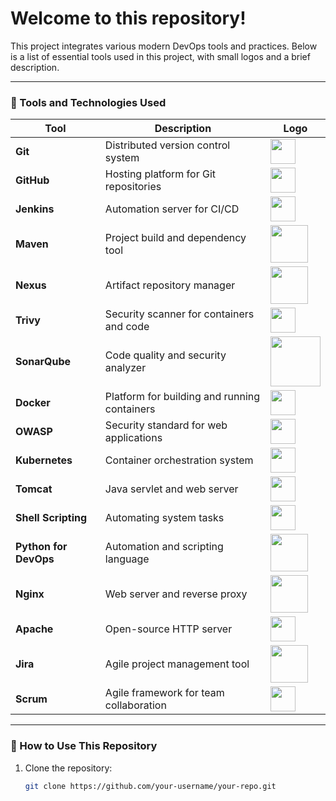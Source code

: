 # Welcome to this repository!

This project integrates various modern DevOps tools and practices. Below is a list of essential tools used in this project, with small logos and a brief description.

---

### 🚀 Tools and Technologies Used

| Tool | Description | Logo |
|------|-------------|------|
| **Git** | Distributed version control system | <img src="https://git-scm.com/images/logos/downloads/Git-Icon-1788C.png" width="40"/> |
| **GitHub** | Hosting platform for Git repositories | <img src="https://github.githubassets.com/images/modules/logos_page/GitHub-Mark.png" width="40"/> |
| **Jenkins** | Automation server for CI/CD | <img src="https://www.jenkins.io/images/logos/jenkins/jenkins.png" width="40"/> |
| **Maven** | Project build and dependency tool | <img src="https://maven.apache.org/images/maven-logo-black-on-white.png" width="60"/> |
| **Nexus** | Artifact repository manager | <img src="https://miro.medium.com/v2/resize:fit:600/0*8uPCAUcrOjC4Hvxd.jpg" width="60"/> |
| **Trivy** | Security scanner for containers and code | <img src="https://aquasecurity.github.io/trivy-images/logo.png" width="40"/> |
| **SonarQube** | Code quality and security analyzer | <img src="https://www.sonarsource.com/logos/index/sonarqube-logo.png" width="80"/> |
| **Docker** | Platform for building and running containers | <img src="https://www.docker.com/wp-content/uploads/2022/03/Moby-logo.png" width="40"/> |
| **OWASP** | Security standard for web applications | <img src="https://owasp.org/assets/images/logo.png" width="40"/> |
| **Kubernetes** | Container orchestration system | <img src="https://upload.wikimedia.org/wikipedia/commons/3/39/Kubernetes_logo_without_workmark.svg" width="40"/> |
| **Tomcat** | Java servlet and web server | <img src="https://tomcat.apache.org/res/images/tomcat.png" width="40"/> |
| **Shell Scripting** | Automating system tasks | <img src="https://upload.wikimedia.org/wikipedia/commons/4/4b/Bash_Logo_Colored.svg" width="40"/> |
| **Python for DevOps** | Automation and scripting language | <img src="https://www.python.org/static/community_logos/python-logo.png" width="60"/> |
| **Nginx** | Web server and reverse proxy | <img src="https://upload.wikimedia.org/wikipedia/commons/c/c5/Nginx_logo.svg" width="60"/> |
| **Apache** | Open-source HTTP server | <img src="https://images.seeklogo.com/logo-png/31/2/apache-logo-png_seeklogo-314278.png" width="40"/> |
| **Jira** | Agile project management tool | <img src="https://1000logos.net/wp-content/uploads/2021/05/Atlassian-Logo-2010s1.png" width="60"/> |
| **Scrum** | Agile framework for team collaboration | <img src="https://miro.medium.com/v2/resize:fit:400/0*KpzqUReoWU_DEwb5.png" width="40"/> |

---

### 📘 How to Use This Repository

1. Clone the repository:
   ```bash
   git clone https://github.com/your-username/your-repo.git
